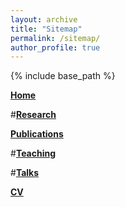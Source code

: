```yaml
---
layout: archive
title: "Sitemap"
permalink: /sitemap/
author_profile: true
---
```


{% include base_path %}

<a href="https://tsrimani.github.io" style="font-weight:bold">Home</a>

#<a href="https://tsrimani.github.io/portfolio" style="font-weight:bold">Research</a>

<a href="https://tsrimani.github.io/publications" style="font-weight:bold">Publications</a>

#<a href="https://tsrimani.github.io/teaching" style="font-weight:bold">Teaching</a>

#<a href="https://tsrimani.github.io/talks" style="font-weight:bold">Talks</a>

<a href="https://tsrimani.github.io/cv" style="font-weight:bold">CV</a>

<!--
A list of all the posts and pages found on the site. For you robots out there is an [XML version]({{ base_path }}/sitemap.xml) available for digesting as well.

<h2>Pages</h2>
{% for post in site.pages %}
  {% include archive-single.html %}
{% endfor %}

<h2>Posts</h2>
{% for post in site.posts %}
  {% include archive-single.html %}
{% endfor %}

{% capture written_label %}'None'{% endcapture %}

{% for collection in site.collections %}
{% unless collection.output == false or collection.label == "posts" %}
  {% capture label %}{{ collection.label }}{% endcapture %}
  {% if label != written_label %}
  <h2>{{ label }}</h2>
  {% capture written_label %}{{ label }}{% endcapture %}
  {% endif %}
{% endunless %}
{% for post in collection.docs %}
  {% unless collection.output == false or collection.label == "posts" %}
  {% include archive-single.html %}
  {% endunless %}
{% endfor %}
{% endfor %}
-->
